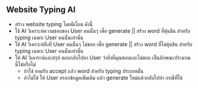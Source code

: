 ## Website Typing AI
- สร้าง website typing โดยมีเงื่อน ดังนี้
- ใช้ AI วิเคราะห์ความชอบของ User คนนั้นๆ เพื่อ generate || สร้าง word ที่คุ้นชิน สำหรับ typing เฉพาะ User คนนั้นเท่านั้น
- ใช้ AI วิเคราะห์สิ่งที่ User คนนั้นๆ ไม่ชอบ เพื่อ generate || สร้าง word ที่ไม่คุ้นชิน สำหรับ typing เฉพาะ User คนนั้นเท่านั้น
- ให้ AI วิเคาระห์เเละสรุป ตอบกลับไปหา User ว่าสิ่งที่คุณชอบเเละไม่ชอบ เป็นลักษณะประมาณนี้ใช่หรือไม่
  - ถ้าใช่ ยอมรับ accept เเล้ว word สำหรับ typing ประเภทนั้น
  - ถ้าไม่ใช่ ให้ User กรอกข้อมูลเพิ่มเติม เเล้ว generate ใหม่เเล้วกลับไปทำ กรณีที่ใช่